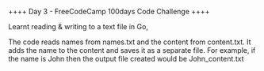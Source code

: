 ++++ Day 3 - FreeCodeCamp 100days Code Challenge ++++

Learnt reading & writing to a text file in Go,

The code reads names from names.txt and the content from content.txt. It adds the name to the content and saves it as a separate file. For example, if the name is John then the output file created would be John_content.txt